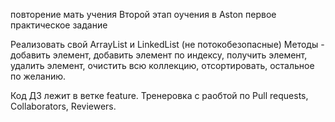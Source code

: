 повторение мать учения
Второй этап оучения в Aston первое практическое задание

Реализовать свой ArrayList и LinkedList (не потокобезопасные) Методы -
добавить элемент, добавить элемент по индексу, получить элемент, удалить
элемент, очистить всю коллекцию, отсортировать, остальное по желанию.

Код ДЗ лежит  в ветке feature.
Тренеровка с раобтой по Pull requests, Collaborators, Reviewers.
